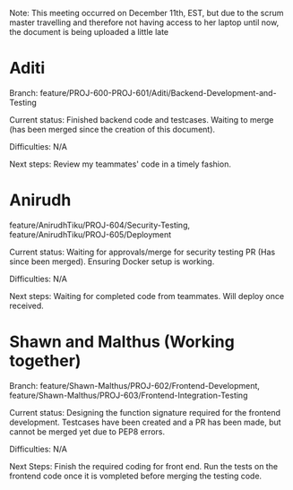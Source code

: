 Note: This meeting occurred on December 11th, EST, but due to the scrum master travelling and therefore not having access to her laptop until now, the 
document is being uploaded a little late


# Aditi

Branch: feature/PROJ-600-PROJ-601/Aditi/Backend-Development-and-Testing

Current status: Finished backend code and testcases. Waiting to merge (has been merged since the creation of this document).

Difficulties: N/A

Next steps: Review my teammates' code in a timely fashion.


# Anirudh

feature/AnirudhTiku/PROJ-604/Security-Testing, feature/AnirudhTiku/PROJ-605/Deployment

Current status: Waiting for approvals/merge for security testing PR (Has since been merged). Ensuring Docker setup is working.

Difficulties: N/A

Next steps: Waiting for completed code from teammates. Will deploy once received.


# Shawn and Malthus (Working together)

Branch: feature/Shawn-Malthus/PROJ-602/Frontend-Development, feature/Shawn-Malthus/PROJ-603/Frontend-Integration-Testing

Current status: Designing the function signature required for the frontend development. Testcases have been created and a PR has been made, but cannot 
be merged yet due to PEP8 errors.

Difficulties: N/A

Next Steps: Finish the required coding for front end. Run the tests on the frontend code once it is vompleted before merging the testing code.
